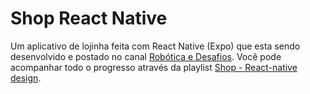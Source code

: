 # Shop React Native

Um aplicativo de lojinha feita com React Native (Expo) que esta sendo desenvolvido e postado no canal [Robótica e Desafios](https://www.youtube.com/channel/UC3ZaLCltfI-34EQaZmWFaeg).
Você pode acompanhar todo o progresso através da playlist [Shop - React-native design](https://www.youtube.com/playlist?list=PLbcB-iFP3ZNGzGuoFHQX1or-KJSgKjFRh).
